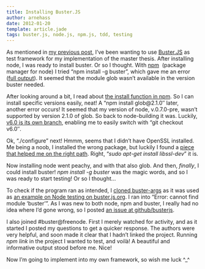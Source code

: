 ```yaml
---
title: Installing Buster.JS
author: arnehass
date: 2012-01-20
template: article.jade
tags: buster.js, node.js, npm.js, tdd, testing
---
```


<p>As mentioned in <a title="“/usr/bin/ld: cannot find -lz” when building&nbsp;node.js" href="http://icanhasweb.wordpress.com/2012/01/19/usrbinld-cannot-find-lz-when-building-node-js/">my previous post</a>, I’ve been wanting to use <a href="http://busterjs.org/">Buster.JS</a>&nbsp;as test framework for my implementation of the master thesis. After installing node, I was ready to install buster. Or so I thought. With&nbsp;<a href="http://npmjs.org/">npm</a>&nbsp;&nbsp;(package manager for node)&nbsp;I tried “npm install -g buster”, which gave me an error (<a href="http://snipt.org/wgpon2">full output</a>). It seemed that the module glob wasn’t available in the version buster needed.</p>
<span class="more"></span>
<p>After looking around a bit, I read about <a href="http://npmjs.org/doc/install.html">the install function in npm</a>. So I can install specific versions easily, neat! A “npm install glob@2.1.0″ later, another error occurs! It seemed that my version of node, v.0.7.0-pre, wasn’t supported by version 2.1.0 of glob. So back to node-building it was. Luckily, <a href="https://github.com/joyent/node/tree/v0.6">v6.0 is its own branch</a>, enabling me to easily switch with “git checkout v6.0″.</p>
<p>Ok, “./configure” next! Hmmm, seems that I didn’t have OpenSSL installed. Me being a noob, I installed the wrong package, but luckily I found a <a href="http://erikeldridge.wordpress.com/2010/10/21/getting-started-with-node-js/">piece that helped me on the right path</a>. Right, “<em>sudo apt-get install libssl-dev</em>” it is.</p>
<p>Now installing node went peachy, and with that also glob. And then, <em>finally</em>, I could install buster! <em>npm install -g buster</em> was the magic words, and so I was ready to start testing! Or so I thought…</p>
<p>To check if the program ran as intended, I <a href="https://github.com/busterjs/buster-args">cloned buster-args</a> as it was used as <a href="http://busterjs.org/docs/overview/">an example on Node testing on buster.js.org</a>. I ran into “Error: cannot find module ‘buster’”. As I was new to both node, npm and buster, I really had no idea where I’d gone wrong, so I posted <a href="https://github.com/busterjs/buster/issues/58">an issue at github/busterjs</a>.</p>
<p>I also joined #buster@freenode. First I merely watched for activity, and as it started I posted my questions to get a quicker response. The authors were very helpful, and soon made it clear that I hadn’t linked the project. Running <em>npm link</em>&nbsp;in the project I wanted to test, and voilà! A beautiful and informative output stood before me. Nice!</p>
<p>Now I’m going to implement into my own framework, so wish me luck ^_^</p>